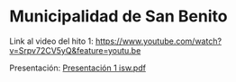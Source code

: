 # Municipalidad de San Benito

Link al video del hito 1: https://www.youtube.com/watch?v=Srpv72CV5yQ&feature=youtu.be

Presentación: [Presentación 1 isw.pdf](https://github.com/ElMaikina/utfsm-isw/files/12435365/Presentacion.1.isw.pdf)
